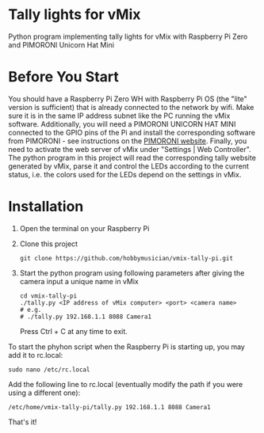 # Tally lights for vMix

Python program implementing tally lights for vMix with Raspberry Pi Zero and PIMORONI Unicorn Hat Mini

# Before You Start

You should have a Raspberry Pi Zero WH with Raspberry Pi OS (the "lite" version is sufficient) that is already connected to the network by wifi. Make sure it is in the same IP address subnet like the PC running the vMix software.
Additionally, you will need a PIMORONI UNICORN HAT MINI connected to the GPIO pins of the Pi and install the corresponding software from PIMORONI - see instructions on the [PIMORONI website](https://learn.pimoroni.com/tutorial/hel/getting-started-with-unicorn-hat-mini).
Finally, you need to activate the web server of vMix under "Settings | Web Controller". 
The python program in this project will read the corresponding tally website generated by vMix, parse it and control the LEDs according to the current status, i.e. the colors used for the LEDs depend on the settings in vMix.

# Installation

1. Open the terminal on your Raspberry Pi

2. Clone this project

    ```
    git clone https://github.com/hobbymusician/vmix-tally-pi.git
    ```

3. Start the python program using following parameters after giving the camera input a unique name in vMix

    ```
    cd vmix-tally-pi
    ./tally.py <IP address of vMix computer> <port> <camera name>
	# e.g. 
	# ./tally.py 192.168.1.1 8088 Camera1
    
    ```
    Press Ctrl + C at any time to exit.

To start the phyhon script when the Raspberry Pi is starting up, you may add it to rc.local:
```
sudo nano /etc/rc.local
```
Add the following line to rc.local (eventually modify the path if you were using a different one):
```
/etc/home/vmix-tally-pi/tally.py 192.168.1.1 8088 Camera1
```
That's it!
